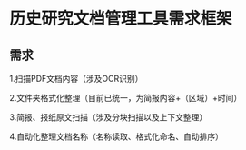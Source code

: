 # 历史研究文档管理工具需求框架

## 需求

1.扫描PDF文档内容（涉及OCR识别）

2.文件夹格式化整理（目前已统一，为简报内容+（区域）+时间）

3.简报、报纸原文扫描（涉及分块扫描以及上下文整理）

4.自动化整理文档名称（名称读取、格式化命名、自动排序）